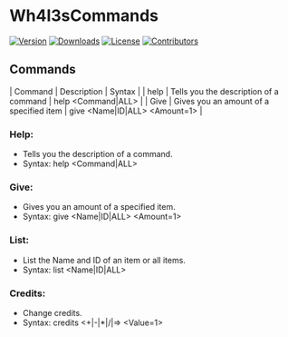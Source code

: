 # Wh4I3sCommands
[![Version](https://img.shields.io/github/v/release/Wh4I3-2/Wh4I3sCommands?sort=semver&style=for-the-badge&color=6380ff&label=Version)](https://github.com/Wh4I3-2/Wh4I3sCommands/releases)
[![Downloads](https://img.shields.io/github/downloads/Wh4I3-2/Wh4I3sCommands/total?color=85ff63&style=for-the-badge)](https://github.com/Wh4I3-2/Wh4I3sCommands)
[![License](https://img.shields.io/github/license/Wh4I3-2/Wh4I3sCommands?color=ff6395&style=for-the-badge)](https://github.com/Wh4I3-2/Wh4I3sCommands/blob/main/LICENSE)
[![Contributors](https://img.shields.io/github/contributors/Wh4I3-2/Wh4I3sCommands?color=ffa55a&style=for-the-badge)](https://github.com/Wh4I3-2/Wh4I3sCommands/graphs/contributors)

## Commands
| Command | Description | Syntax |
| help | Tells you the description of a command | help <Command|ALL> |
| Give | Gives you an amount of a specified item | give <Name|ID|ALL> <Amount=1> |
###  Help:
- Tells you the description of a command.
- Syntax: help <Command|ALL>
### Give: 
- Gives you an amount of a specified item.
- Syntax: give <Name|ID|ALL> <Amount=1>
### List: 
- List the Name and ID of an item or all items.
- Syntax: list <Name|ID|ALL>
### Credits: 
- Change credits.
- Syntax: credits <+|-|*|/|=> <Value=1>
